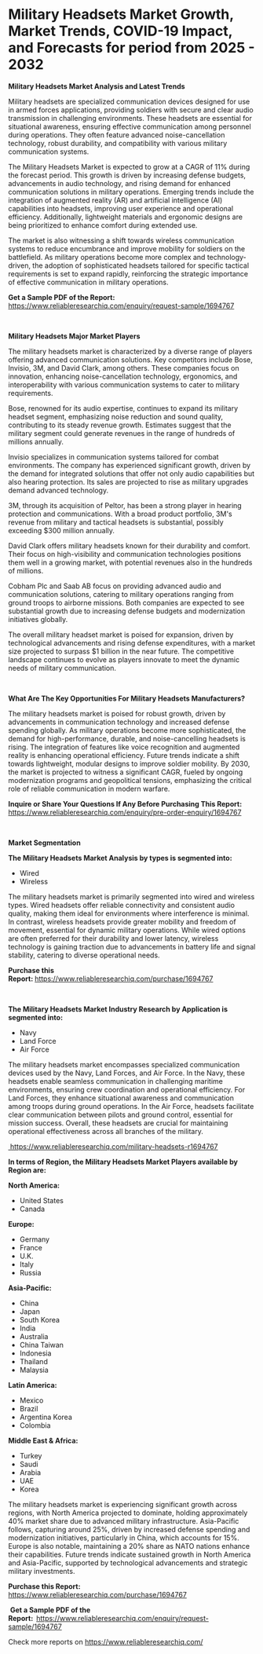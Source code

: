 <p><h1>Military Headsets Market Growth, Market Trends, COVID-19 Impact, and Forecasts for period from 2025 - 2032</h1></p><p><strong>Military Headsets Market Analysis and Latest Trends</strong></p>
<p><p>Military headsets are specialized communication devices designed for use in armed forces applications, providing soldiers with secure and clear audio transmission in challenging environments. These headsets are essential for situational awareness, ensuring effective communication among personnel during operations. They often feature advanced noise-cancellation technology, robust durability, and compatibility with various military communication systems.</p><p>The Military Headsets Market is expected to grow at a CAGR of 11% during the forecast period. This growth is driven by increasing defense budgets, advancements in audio technology, and rising demand for enhanced communication solutions in military operations. Emerging trends include the integration of augmented reality (AR) and artificial intelligence (AI) capabilities into headsets, improving user experience and operational efficiency. Additionally, lightweight materials and ergonomic designs are being prioritized to enhance comfort during extended use.</p><p>The market is also witnessing a shift towards wireless communication systems to reduce encumbrance and improve mobility for soldiers on the battlefield. As military operations become more complex and technology-driven, the adoption of sophisticated headsets tailored for specific tactical requirements is set to expand rapidly, reinforcing the strategic importance of effective communication in military operations.</p></p>
<p><strong>Get a Sample PDF of the Report:&nbsp;</strong> <a href="https://www.reliableresearchiq.com/enquiry/request-sample/1694767?utm_campaign=2196&utm_medium=2&utm_source=Github&utm_content=ia&utm_term=15022025&utm_id=military-headsets">https://www.reliableresearchiq.com/enquiry/request-sample/1694767</a></p>
<p>&nbsp;</p>
<p><strong>Military Headsets Major Market Players</strong></p>
<p><p>The military headsets market is characterized by a diverse range of players offering advanced communication solutions. Key competitors include Bose, Invisio, 3M, and David Clark, among others. These companies focus on innovation, enhancing noise-cancellation technology, ergonomics, and interoperability with various communication systems to cater to military requirements.</p><p>Bose, renowned for its audio expertise, continues to expand its military headset segment, emphasizing noise reduction and sound quality, contributing to its steady revenue growth. Estimates suggest that the military segment could generate revenues in the range of hundreds of millions annually.</p><p>Invisio specializes in communication systems tailored for combat environments. The company has experienced significant growth, driven by the demand for integrated solutions that offer not only audio capabilities but also hearing protection. Its sales are projected to rise as military upgrades demand advanced technology.</p><p>3M, through its acquisition of Peltor, has been a strong player in hearing protection and communications. With a broad product portfolio, 3M's revenue from military and tactical headsets is substantial, possibly exceeding $300 million annually.</p><p>David Clark offers military headsets known for their durability and comfort. Their focus on high-visibility and communication technologies positions them well in a growing market, with potential revenues also in the hundreds of millions.</p><p>Cobham Plc and Saab AB focus on providing advanced audio and communication solutions, catering to military operations ranging from ground troops to airborne missions. Both companies are expected to see substantial growth due to increasing defense budgets and modernization initiatives globally.</p><p>The overall military headset market is poised for expansion, driven by technological advancements and rising defense expenditures, with a market size projected to surpass $1 billion in the near future. The competitive landscape continues to evolve as players innovate to meet the dynamic needs of military communication.</p></p>
<p>&nbsp;</p>
<p><strong>What Are The Key Opportunities For Military Headsets Manufacturers?</strong></p>
<p><p>The military headsets market is poised for robust growth, driven by advancements in communication technology and increased defense spending globally. As military operations become more sophisticated, the demand for high-performance, durable, and noise-cancelling headsets is rising. The integration of features like voice recognition and augmented reality is enhancing operational efficiency. Future trends indicate a shift towards lightweight, modular designs to improve soldier mobility. By 2030, the market is projected to witness a significant CAGR, fueled by ongoing modernization programs and geopolitical tensions, emphasizing the critical role of reliable communication in modern warfare.</p></p>
<p><strong>Inquire or Share Your Questions If Any Before Purchasing This Report:</strong> <a href="https://www.reliableresearchiq.com/enquiry/pre-order-enquiry/1694767?utm_campaign=2196&utm_medium=2&utm_source=Github&utm_content=ia&utm_term=15022025&utm_id=military-headsets">https://www.reliableresearchiq.com/enquiry/pre-order-enquiry/1694767</a></p>
<p>&nbsp;</p>
<p><strong>Market Segmentation</strong></p>
<p><strong>The Military Headsets Market Analysis by types is segmented into:</strong></p>
<p><ul><li>Wired</li><li>Wireless</li></ul></p>
<p><p>The military headsets market is primarily segmented into wired and wireless types. Wired headsets offer reliable connectivity and consistent audio quality, making them ideal for environments where interference is minimal. In contrast, wireless headsets provide greater mobility and freedom of movement, essential for dynamic military operations. While wired options are often preferred for their durability and lower latency, wireless technology is gaining traction due to advancements in battery life and signal stability, catering to diverse operational needs.</p></p>
<p><strong>Purchase this Report:&nbsp;</strong><a href="https://www.reliableresearchiq.com/purchase/1694767?utm_campaign=2196&utm_medium=2&utm_source=Github&utm_content=ia&utm_term=15022025&utm_id=military-headsets">https://www.reliableresearchiq.com/purchase/1694767</a></p>
<p>&nbsp;</p>
<p><strong>The Military Headsets Market Industry Research by Application is segmented into:</strong></p>
<p><ul><li>Navy</li><li>Land Force</li><li>Air Force</li></ul></p>
<p><p>The military headsets market encompasses specialized communication devices used by the Navy, Land Forces, and Air Force. In the Navy, these headsets enable seamless communication in challenging maritime environments, ensuring crew coordination and operational efficiency. For Land Forces, they enhance situational awareness and communication among troops during ground operations. In the Air Force, headsets facilitate clear communication between pilots and ground control, essential for mission success. Overall, these headsets are crucial for maintaining operational effectiveness across all branches of the military.</p></p>
<p><a href="https://www.reliableresearchiq.com/military-headsets-r1694767?utm_campaign=2196&utm_medium=2&utm_source=Github&utm_content=ia&utm_term=15022025&utm_id=military-headsets">&nbsp;https://www.reliableresearchiq.com/military-headsets-r1694767</a></p>
<p><strong>In terms of Region, the Military Headsets Market Players available by Region are:</strong></p>
<p>
    <p> <strong> North America: </strong>
        <ul>
            <li>United States</li>
            <li>Canada</li>
        </ul>
        </p> 
    <p> <strong> Europe: </strong>
        <ul>
            <li>Germany</li>
            <li>France</li>
            <li>U.K.</li>
            <li>Italy</li>
            <li>Russia</li>
        </ul>
        </p> 
    <p> <strong> Asia-Pacific: </strong>
        <ul>
            <li>China</li>
            <li>Japan</li>
            <li>South Korea</li>
            <li>India</li>
            <li>Australia</li>
            <li>China Taiwan</li>
            <li>Indonesia</li>
            <li>Thailand</li>
            <li>Malaysia</li>
        </ul>
        </p> 
    <p> <strong> Latin America: </strong>
        <ul>
            <li>Mexico</li>
            <li>Brazil</li>
            <li>Argentina Korea</li>
            <li>Colombia</li>
        </ul>
        </p> 
    <p> <strong> Middle East & Africa: </strong>
        <ul>
            <li>Turkey</li>
            <li>Saudi</li>
            <li>Arabia</li>
            <li>UAE</li>
            <li>Korea</li>
        </ul>
    </p>
    </p>
<p><p>The military headsets market is experiencing significant growth across regions, with North America projected to dominate, holding approximately 40% market share due to advanced military infrastructure. Asia-Pacific follows, capturing around 25%, driven by increased defense spending and modernization initiatives, particularly in China, which accounts for 15%. Europe is also notable, maintaining a 20% share as NATO nations enhance their capabilities. Future trends indicate sustained growth in North America and Asia-Pacific, supported by technological advancements and strategic military investments.</p></p>
<p><strong>Purchase this Report: </strong><a href="https://www.reliableresearchiq.com/purchase/1694767?utm_campaign=2196&utm_medium=2&utm_source=Github&utm_content=ia&utm_term=15022025&utm_id=military-headsets">https://www.reliableresearchiq.com/purchase/1694767</a></p>
<p>&nbsp;<strong>Get a Sample PDF of the Report:&nbsp;&nbsp;</strong><a href="https://www.reliableresearchiq.com/enquiry/request-sample/1694767?utm_campaign=2196&utm_medium=2&utm_source=Github&utm_content=ia&utm_term=15022025&utm_id=military-headsets">https://www.reliableresearchiq.com/enquiry/request-sample/1694767</a></p>
<p><strong></strong></p>
<p>Check more reports on <a href="https://www.reliableresearchiq.com/?utm_campaign=2196&utm_medium=2&utm_source=Github&utm_content=ia&utm_term=15022025&utm_id=military-headsets">https://www.reliableresearchiq.com/</a></p>